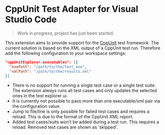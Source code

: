 # CppUnit Test Adapter for Visual Studio Code

> Work in progress, project has just been started.

This extension aims to provide support for the [CppUnit](https://www.freedesktop.org/wiki/Software/cppunit/) test framework. The current solution is based on the XML output of a CppUnit test run. Therefore add the following configuration to your workspace settings:
```json
"cppUnitExplorer.executables": [{
  "exePath": "/path/to/the/test_exe",
  "xmlPath": "/path/to/the/results.xml"
}]
```

* There is no support for running a single test case or a single test suite. The extension always runs all test cases and only updates the selected ones in the test explorer ui.
* It is currently not possible to pass more than one executable/xml pair via the configuration value.
* Jump to file/line is only possible for failed test cases and requires a reload. This is due to the format of the CppUnit XML report.
* Added test cases/suits won't be added during a test run. This requires a reload. Removed test cases are shown as 'skipped'.

